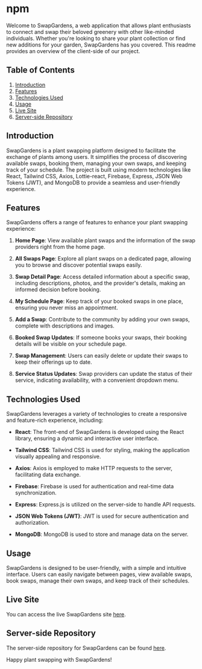 # npm 

Welcome to SwapGardens, a web application that allows plant enthusiasts to connect and swap their beloved greenery with other like-minded individuals. Whether you're looking to share your plant collection or find new additions for your garden, SwapGardens has you covered. This readme provides an overview of the client-side of our project.

## Table of Contents

1. [Introduction](#introduction)
2. [Features](#features)
3. [Technologies Used](#technologies-used)
4. [Usage](#usage)
5. [Live Site](#live-site)
6. [Server-side Repository](#server-side-repository)

## Introduction

SwapGardens is a plant swapping platform designed to facilitate the exchange of plants among users. It simplifies the process of discovering available swaps, booking them, managing your own swaps, and keeping track of your schedule. The project is built using modern technologies like React, Tailwind CSS, Axios, Lottie-react, Firebase, Express, JSON Web Tokens (JWT), and MongoDB to provide a seamless and user-friendly experience.

## Features

SwapGardens offers a range of features to enhance your plant swapping experience:

1. **Home Page**: View available plant swaps and the information of the swap providers right from the home page.

2. **All Swaps Page**: Explore all plant swaps on a dedicated page, allowing you to browse and discover potential swaps easily.

3. **Swap Detail Page**: Access detailed information about a specific swap, including descriptions, photos, and the provider's details, making an informed decision before booking.

4. **My Schedule Page**: Keep track of your booked swaps in one place, ensuring you never miss an appointment.

5. **Add a Swap**: Contribute to the community by adding your own swaps, complete with descriptions and images.

6. **Booked Swap Updates**: If someone books your swaps, their booking details will be visible on your schedule page.

7. **Swap Management**: Users can easily delete or update their swaps to keep their offerings up to date.

8. **Service Status Updates**: Swap providers can update the status of their service, indicating availability, with a convenient dropdown menu.

## Technologies Used

SwapGardens leverages a variety of technologies to create a responsive and feature-rich experience, including:

- **React**: The front-end of SwapGardens is developed using the React library, ensuring a dynamic and interactive user interface.

- **Tailwind CSS**: Tailwind CSS is used for styling, making the application visually appealing and responsive.

- **Axios**: Axios is employed to make HTTP requests to the server, facilitating data exchange.

- **Firebase**: Firebase is used for authentication and real-time data synchronization.

- **Express**: Express.js is utilized on the server-side to handle API requests.

- **JSON Web Tokens (JWT)**: JWT is used for secure authentication and authorization.

- **MongoDB**: MongoDB is used to store and manage data on the server.

## Usage

SwapGardens is designed to be user-friendly, with a simple and intuitive interface. Users can easily navigate between pages, view available swaps, book swaps, manage their own swaps, and keep track of their schedules.

## Live Site

You can access the live SwapGardens site [here](https://swapgardens.netlify.app/).

## Server-side Repository

The server-side repository for SwapGardens can be found [here](https://github.com/mdsejan/swap-gardens-server).

Happy plant swapping with SwapGardens!
